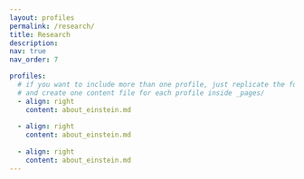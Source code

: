 ```yaml
---
layout: profiles
permalink: /research/
title: Research
description: 
nav: true
nav_order: 7

profiles:
  # if you want to include more than one profile, just replicate the following block
  # and create one content file for each profile inside _pages/
  - align: right
    content: about_einstein.md
   
  - align: right
    content: about_einstein.md
   
  - align: right 
    content: about_einstein.md 
---
```

